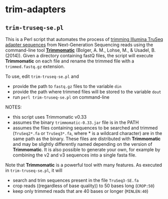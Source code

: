 # trim-adapters

## `trim-truseq-se.pl`

This is a Perl script that automates the process of [trimming Illumina TruSeq adapter sequences](https://support.illumina.com/bulletins/2016/04/adapter-trimming-why-are-adapter-sequences-trimmed-from-only-the--ends-of-reads.html) from Next-Generation Sequencing reads using the command-line tool [__Trimmomatic__](http://www.usadellab.org/cms/?page=trimmomatic) (Bolger, A. M., Lohse, M., & Usadel, B. (2014)). Given a directory containing fastQ files, the script will execute __Trimmomatic__ on each file and rename the trimmed file with a `trimmed.fastq.gz` extension.

To use, edit `trim-truseq-se.pl` and
- provide the path to `fastq.gz` files to the variable `din`
- provide the path where trimmed files will be stored to the variable `dout`
- run `perl trim-truseq-se.pl` on command-line

NOTES:
- this script uses Trimmomatic v0.33
- assumes the binary `trimmomatic-0.33.jar` file is in the PATH
- assumes the files containing sequences to be searched and trimmed (`TruSeq2*.fa` or `TruSeq3*.fa`, where * is a wildcard character) are in the same path as the binary. These files are distributed with __Trimmomatic__ and may be slightly differently named depending on the version of __Trimmomatic__. It is also possible to generate your own, for example by combining the v2 and v3 sequences into a single fasta file.

Note that __Trimmomatic__ is a powerful tool with many features. As executed in `trim-truseq-se.pl`, it will
- search and trim sequences present in the file `TruSeq3-SE.fa`
- crop reads ((regardless of base quality)) to 50 bases long (`CROP:50`)
- keep only trimmed reads that are 40 bases or longer (`MINLEN:40`)
